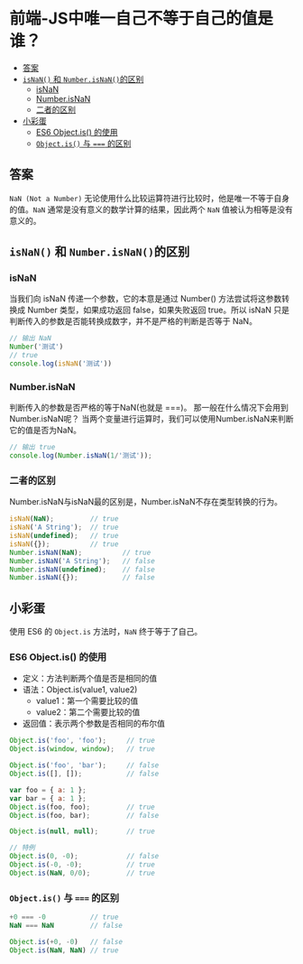 # 前端-JS中唯一自己不等于自己的值是谁？

  - [答案](#%E7%AD%94%E6%A1%88)
  - [`isNaN()` 和 `Number.isNaN()`的区别](#isnan-%E5%92%8C-numberisnan%E7%9A%84%E5%8C%BA%E5%88%AB)
    - [isNaN](#isnan)
    - [Number.isNaN](#numberisnan)
    - [二者的区别](#%E4%BA%8C%E8%80%85%E7%9A%84%E5%8C%BA%E5%88%AB)
  - [小彩蛋](#%E5%B0%8F%E5%BD%A9%E8%9B%8B)
    - [ES6 Object.is() 的使用](#es6-objectis-%E7%9A%84%E4%BD%BF%E7%94%A8)
    - [`Object.is()` 与 `===` 的区别](#objectis-%E4%B8%8E--%E7%9A%84%E5%8C%BA%E5%88%AB)

## 答案
`NaN (Not a Number)` 无论使用什么比较运算符进行比较时，他是唯一不等于自身的值。`NaN` 通常是没有意义的数学计算的结果，因此两个 `NaN` 值被认为相等是没有意义的。

## `isNaN()` 和 `Number.isNaN()`的区别

### isNaN
当我们向 isNaN 传递一个参数，它的本意是通过 Number() 方法尝试将这参数转换成 Number 类型，如果成功返回 false，如果失败返回 true。所以 isNaN 只是判断传入的参数是否能转换成数字，并不是严格的判断是否等于 NaN。
```js
// 输出 NaN
Number('测试') 
// true
console.log(isNaN('测试')) 
```

### Number.isNaN
判断传入的参数是否严格的等于NaN(也就是 ===)。
那一般在什么情况下会用到Number.isNaN呢？
当两个变量进行运算时，我们可以使用Number.isNaN来判断它的值是否为NaN。
```js
// 输出 true
console.log(Number.isNaN(1/'测试')); 
```

### 二者的区别
Number.isNaN与isNaN最的区别是，Number.isNaN不存在类型转换的行为。
```js
isNaN(NaN);         // true
isNaN('A String');  // true
isNaN(undefined);   // true
isNaN({});          // true
Number.isNaN(NaN);          // true
Number.isNaN('A String');   // false
Number.isNaN(undefined);    // false
Number.isNaN({});           // false
```

## 小彩蛋
使用 ES6 的 `Object.is` 方法时，`NaN` 终于等于了自己。

### ES6 Object.is() 的使用
* 定义：方法判断两个值是否是相同的值
* 语法：Object.is(value1, value2)
    * value1：第一个需要比较的值
    * value2：第二个需要比较的值
* 返回值：表示两个参数是否相同的布尔值
```js
Object.is('foo', 'foo');     // true
Object.is(window, window);   // true

Object.is('foo', 'bar');     // false
Object.is([], []);           // false

var foo = { a: 1 };
var bar = { a: 1 };
Object.is(foo, foo);         // true
Object.is(foo, bar);         // false

Object.is(null, null);       // true

// 特例
Object.is(0, -0);            // false
Object.is(-0, -0);           // true
Object.is(NaN, 0/0);         // true
```

### `Object.is()` 与 `===` 的区别
```js
+0 === -0           // true
NaN === NaN         // false

Object.is(+0, -0)   // false
Object.is(NaN, NaN) // true
```